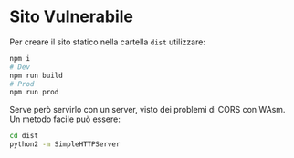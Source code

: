 # Sito Vulnerabile

Per creare il sito statico nella cartella `dist` utilizzare:

```bash
npm i
# Dev
npm run build 
# Prod
npm run prod
```

Serve però servirlo con un server, visto dei problemi di CORS con WAsm. Un
metodo facile può essere:

```bash
cd dist
python2 -m SimpleHTTPServer
```
